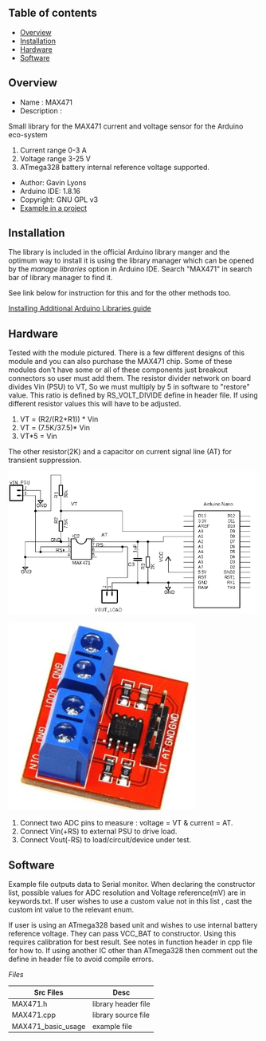 

Table of contents
---------------------------

  * [Overview](#overview)
  * [Installation](#installation)
  * [Hardware](#hardware)
  * [Software](#software)
 
  
Overview
--------------------
* Name : MAX471
* Description : 

Small library for the MAX471 current and voltage sensor for the Arduino eco-system

1. Current range     0-3 A
2. Voltage range   3-25 V
3. ATmega328 battery internal reference voltage supported. 

* Author: Gavin Lyons
* Arduino IDE: 1.8.16 
* Copyright: GNU GPL v3
* [Example in a project](https://github.com/gavinlyonsrepo/MAX471_PVI_METER)


Installation
------------------------------

The library is included in the official Arduino library manger and the optimum way to install it 
is using the library manager which can be opened by the *manage libraries* option in Arduino IDE. 
Search "MAX471" in search bar of library manager to find it.

See link below for instruction for this and for the other methods too.

[Installing Additional Arduino Libraries guide](https://www.arduino.cc/en/Guide/Libraries)

Hardware
----------------------------

Tested with the module pictured. There is a  few different designs of this module  and you can also purchase the MAX471 chip.
Some of these modules don't have some or all of these components just breakout  connectors so user must add them. 
The resistor divider network on board divides Vin (PSU)  to VT,
So we must multiply by 5 in software to "restore" value. This ratio is defined by RS_VOLT_DIVIDE define in header file.  If using different resistor values this will have to be  adjusted.

1. VT =  (R2/(R2+R1)) * Vin
2. VT = (7.5K/37.5)* Vin
3. VT*5 = Vin

The other resistor(2K) and a capacitor on current signal line (AT)
for transient suppression. 

![ s](https://github.com/gavinlyonsrepo/MAX471/blob/main/extras/image/sch.png)

![ h](https://github.com/gavinlyonsrepo/MAX471/blob/main/extras/image/max471.jpg)

1. Connect two ADC pins to measure : voltage = VT &  current = AT. 
2. Connect Vin(+RS) to external PSU to drive load.
3. Connect Vout(-RS) to load/circuit/device under test.

Software
------------------------
Example file outputs data to Serial monitor.
When declaring the constructor list, possible values for ADC resolution and Voltage reference(mV) are in keywords.txt. If user wishes to use a custom value not in this list , 
cast the custom int value to the relevant enum. 

If user is using an ATmega328 based unit and wishes to use internal battery reference voltage.
They can pass VCC_BAT to constructor. Using this requires calibration for best result.
See notes in function header in cpp file for how to.  If using another IC other than ATmega328
then comment out the define in header file to avoid compile errors.

*Files*

| Src Files| Desc |
| ------ | ------ |
| MAX471.h | library header file  |
| MAX471.cpp |  library  source file  |
| MAX471_basic_usage | example file  |  
